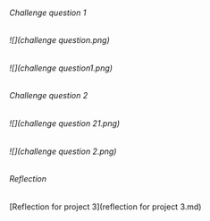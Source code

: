 ###### Challenge question 1
###### ![](challenge question.png)
###### ![](challenge question1.png)


###### Challenge question 2
###### ![](challenge question 21.png)
###### ![](challenge question 2.png)

###### Reflection
[Reflection for project 3](reflection for project 3.md)
